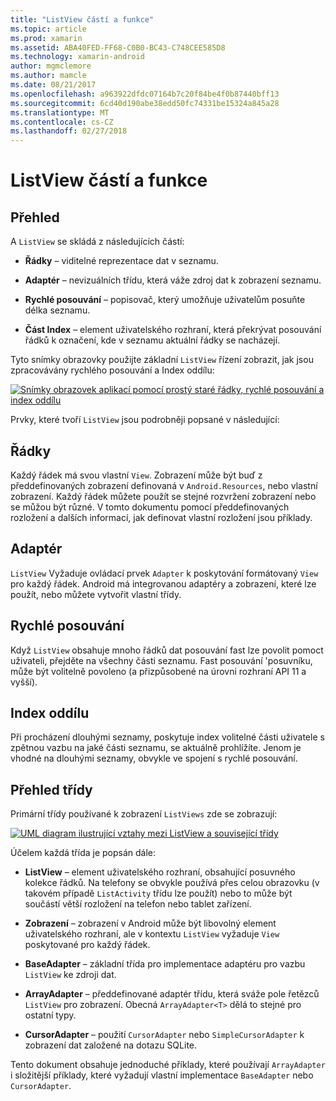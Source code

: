 ```yaml
---
title: "ListView částí a funkce"
ms.topic: article
ms.prod: xamarin
ms.assetid: ABA40FED-FF68-C0B0-BC43-C748CEE585D8
ms.technology: xamarin-android
author: mgmclemore
ms.author: mamcle
ms.date: 08/21/2017
ms.openlocfilehash: a963922dfdc07164b7c20f84be4f0b87440bff13
ms.sourcegitcommit: 6cd40d190abe38edd50fc74331be15324a845a28
ms.translationtype: MT
ms.contentlocale: cs-CZ
ms.lasthandoff: 02/27/2018
---
```

# <a name="listview-parts-and-functionality"></a>ListView částí a funkce

<a name="overview" />

## <a name="overview"></a>Přehled

A `ListView` se skládá z následujících částí:

- **Řádky** &ndash; viditelné reprezentace dat v seznamu.

- **Adaptér** &ndash; nevizuálních třídu, která váže zdroj dat k zobrazení seznamu.

- **Rychlé posouvání** &ndash; popisovač, který umožňuje uživatelům posuňte délka seznamu.

- **Část Index** &ndash; element uživatelského rozhraní, která překrývat posouvání řádků k označení, kde v seznamu aktuální řádky se nacházejí.

Tyto snímky obrazovky použijte základní `ListView` řízení zobrazit, jak jsou zpracovávány rychlého posouvání a Index oddílu:

[![Snímky obrazovek aplikací pomocí prostý staré řádky, rychlé posouvání a index oddílu](parts-and-functionality-images/listviewparts.png)](parts-and-functionality-images/listviewparts.png)

Prvky, které tvoří `ListView` jsou podrobněji popsané v následující:

<a name="Rows" />

## <a name="rows"></a>Řádky

Každý řádek má svou vlastní `View`. Zobrazení může být buď z předdefinovaných zobrazení definovaná v `Android.Resources`, nebo vlastní zobrazení. Každý řádek můžete použít se stejné rozvržení zobrazení nebo se můžou být různé. V tomto dokumentu pomocí předdefinovaných rozložení a dalších informací, jak definovat vlastní rozložení jsou příklady.

<a name="Adapter" />

## <a name="adapter"></a>Adaptér

`ListView` Vyžaduje ovládací prvek `Adapter` k poskytování formátovaný `View` pro každý řádek. Android má integrovanou adaptéry a zobrazení, které lze použít, nebo můžete vytvořit vlastní třídy.

<a name="Fast_Scrolling" />

## <a name="fast-scrolling"></a>Rychlé posouvání

Když `ListView` obsahuje mnoho řádků dat posouvání fast lze povolit pomoct uživateli, přejděte na všechny části seznamu. Fast posouvání 'posuvníku, může být volitelně povoleno (a přizpůsobené na úrovni rozhraní API 11 a vyšší).

<a name="Section_Index" />

## <a name="section-index"></a>Index oddílu

Při procházení dlouhými seznamy, poskytuje index volitelné části uživatele s zpětnou vazbu na jaké části seznamu, se aktuálně prohlížíte. Jenom je vhodné na dlouhými seznamy, obvykle ve spojení s rychlé posouvání.

<a name="Classes_Overview" />

## <a name="classes-overview"></a>Přehled třídy

Primární třídy používané k zobrazení `ListViews` zde se zobrazují:

[![UML diagram ilustrující vztahy mezi ListView a související třídy](parts-and-functionality-images/image2.png)](parts-and-functionality-images/image2.png)

Účelem každá třída je popsán dále:

- **ListView** &ndash; element uživatelského rozhraní, obsahující posuvného kolekce řádků. Na telefony se obvykle používá přes celou obrazovku (v takovém případě `ListActivity` třídu lze použít) nebo to může být součástí větší rozložení na telefon nebo tablet zařízení.

- **Zobrazení** &ndash; zobrazení v Android může být libovolný element uživatelského rozhraní, ale v kontextu `ListView` vyžaduje `View` poskytované pro každý řádek.

- **BaseAdapter** &ndash; základní třída pro implementace adaptéru pro vazbu `ListView` ke zdroji dat.

- **ArrayAdapter** &ndash; předdefinované adaptér třídu, která sváže pole řetězců `ListView` pro zobrazení. Obecná `ArrayAdapter<T>` dělá to stejné pro ostatní typy.

- **CursorAdapter** &ndash; použití `CursorAdapter` nebo `SimpleCursorAdapter` k zobrazení dat založené na dotazu SQLite.

Tento dokument obsahuje jednoduché příklady, které používají `ArrayAdapter` i složitější příklady, které vyžadují vlastní implementace `BaseAdapter` nebo `CursorAdapter`.

